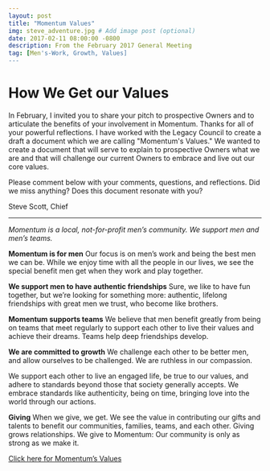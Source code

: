 ```yaml
---
layout: post
title: "Momentum Values"
img: steve_adventure.jpg # Add image post (optional)
date: 2017-02-11 08:00:00 -0800
description: From the February 2017 General Meeting
tag: [Men's-Work, Growth, Values]
---
```

# How We Get our Values

In February, I invited you to share your pitch to prospective Owners and to articulate the benefits of your involvement in Momentum.  Thanks for all of your powerful reflections.  I have worked with the Legacy Council to create a draft a document which we are calling "Momentum's Values."   We wanted to create a document that will serve to explain to prospective Owners what we are and that will challenge our current Owners to embrace and live out our core values.

Please comment below with your comments, questions, and reflections.  Did we miss anything?  Does this document resonate with you?  

Steve Scott, Chief

* * * 

_Momentum is a local, not-for-profit men’s community. We support men and men’s teams._
 
**Momentum is for men**
Our focus is on men’s work and being the best men we can be. While we enjoy time with all the people in our lives, we see the special benefit men get when they work and play together.

**We support men to have authentic friendships**
Sure, we like to have fun together, but we’re looking for something more: authentic, lifelong friendships with great men we trust, who become like brothers.

**Momentum supports teams**
We believe that men benefit greatly from being on teams that meet regularly to support each other to live their values and achieve their dreams. Teams help deep friendships develop.

**We are committed to growth**
We challenge each other to be better men, and allow ourselves to be challenged. We are ruthless in our compassion. 

We support each other to live an engaged life, be true to our values, and adhere to standards beyond those that society generally accepts. We embrace standards like authenticity, being on time, bringing love into the world through our actions. 

**Giving**
When we give, we get. We see the value in contributing our gifts and talents to benefit our communities, families, teams, and each other. Giving grows relationships. We give to Momentum: Our community is only as strong as we make it.

[Click here for Momentum’s Values](https://docs.google.com/document/d/1K4bfrQzt6R5CMaZWblMlRIV827XU1_For1YoI9jzZHA/edit?usp=sharing)
